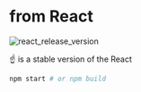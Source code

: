 # from React

![react_release_version](https://badgen.net/npm/v/react)

:point_up: is a stable version of the React

```sh
npm start # or npm build
```
